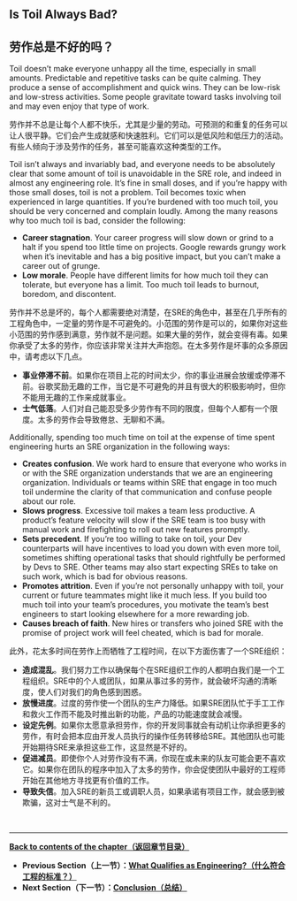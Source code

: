 ## **Is Toil Always Bad?**

## **劳作总是不好的吗？**

Toil doesn’t make everyone unhappy all the time, especially in small amounts. Predictable and repetitive tasks can be quite calming. They produce a sense of accomplishment and quick wins. They can be low-risk and low-stress activities. Some people gravitate toward tasks involving toil and may even enjoy that type of work.

劳作并不总是让每个人都不快乐，尤其是少量的劳动。可预测的和重复的任务可以让人很平静。它们会产生成就感和快速胜利。它们可以是低风险和低压力的活动。有些人倾向于涉及劳作的任务，甚至可能喜欢这种类型的工作。

Toil isn’t always and invariably bad, and everyone needs to be absolutely clear that some amount of toil is unavoidable in the SRE role, and indeed in almost any engineering role. It’s fine in small doses, and if you’re happy with those small doses, toil is not a problem. Toil becomes toxic when experienced in large quantities. If you’re burdened with too much toil, you should be very concerned and complain loudly. Among the many reasons why too much toil is bad, consider the following:

* **Career stagnation**. Your career progress will slow down or grind to a halt if you spend too little time on projects. Google rewards grungy work when it’s inevitable and has a big positive impact, but you can’t make a career out of grunge.
* **Low morale**. People have different limits for how much toil they can tolerate, but everyone has a limit. Too much toil leads to burnout, boredom, and discontent.

劳作并不总是坏的，每个人都需要绝对清楚，在SRE的角色中，甚至在几乎所有的工程角色中，一定量的劳作是不可避免的。小范围的劳作是可以的，如果你对这些小范围的劳作感到满意，劳作就不是问题。如果大量的劳作，就会变得有毒。如果你承受了太多的劳作，你应该非常关注并大声抱怨。在太多劳作是坏事的众多原因中，请考虑以下几点。

* **事业停滞不前**。如果你在项目上花的时间太少，你的事业进展会放缓或停滞不前。谷歌奖励无趣的工作，当它是不可避免的并且有很大的积极影响时，但你不能用无趣的工作来成就事业。
* **士气低落**。人们对自己能忍受多少劳作有不同的限度，但每个人都有一个限度。太多的劳作会导致倦怠、无聊和不满。

Additionally, spending too much time on toil at the expense of time spent engineering hurts an SRE organization in the following ways:

* **Creates confusion**. We work hard to ensure that everyone who works in or with the SRE organization understands that we are an engineering organization. Individuals or teams within SRE that engage in too much toil undermine the clarity of that communication and confuse people about our role.
* **Slows progress**. Excessive toil makes a team less productive. A product’s feature velocity will slow if the SRE team is too busy with manual work and firefighting to roll out new features promptly.
* **Sets precedent**. If you’re too willing to take on toil, your Dev counterparts will have incentives to load you down with even more toil, sometimes shifting operational tasks that should rightfully be performed by Devs to SRE. Other teams may also start expecting SREs to take on such work, which is bad for obvious reasons.
* **Promotes attrition**. Even if you’re not personally unhappy with toil, your current or future teammates might like it much less. If you build too much toil into your team’s procedures, you motivate the team’s best engineers to start looking elsewhere for a more rewarding job.
* **Causes breach of faith**. New hires or transfers who joined SRE with the promise of project work will feel cheated, which is bad for morale.

此外，花太多时间在劳作上而牺牲了工程时间，在以下方面伤害了一个SRE组织：

* **造成混乱**。我们努力工作以确保每个在SRE组织工作的人都明白我们是一个工程组织。SRE中的个人或团队，如果从事过多的劳作，就会破坏沟通的清晰度，使人们对我们的角色感到困惑。
* **放慢进度**。过度的劳作使一个团队的生产力降低。如果SRE团队忙于手工工作和救火工作而不能及时推出新的功能，产品的功能速度就会减慢。
* **设定先例**。如果你太愿意承担劳作，你的开发同事就会有动机让你承担更多的劳作，有时会把本应由开发人员执行的操作任务转移给SRE。其他团队也可能开始期待SRE来承担这些工作，这显然是不好的。
* **促进减员**。即使你个人对劳作没有不满，你现在或未来的队友可能会更不喜欢它。如果你在团队的程序中加入了太多的劳作，你会促使团队中最好的工程师开始在其他地方寻找更有价值的工作。
* **导致失信**。加入SRE的新员工或调职人员，如果承诺有项目工作，就会感到被欺骗，这对士气是不利的。

<br>

---

**[Back to contents of the chapter（返回章节目录）](eliminating_toil.md)**

* **Previous Section（上一节）：[What Qualifies as Engineering?（什么符合工程的标准？）](what_qualifies_as_engineering.md)**
* **Next Section（下一节）：[Conclusion（总结）](conclusion.md)**

